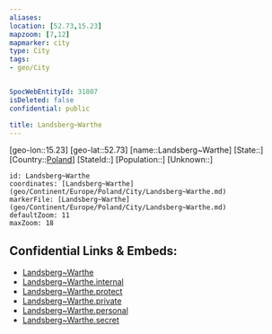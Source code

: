 ```yaml
---
aliases: 
location: [52.73,15.23]
mapzoom: [7,12] 
mapmarker: city 
type: City
tags:
- geo/City


SpocWebEntityId: 31807
isDeleted: false
confidential: public

title: Landsberg~Warthe
---
```

[geo-lon::15.23]
[geo-lat::52.73]
[name::Landsberg~Warthe]
[State::]
[Country::[Poland](geo/Continent/Europe/Poland.md)]
[StateId::]
[Population::]
[Unknown::]


```leaflet
id: Landsberg~Warthe
coordinates: [Landsberg~Warthe](geo/Continent/Europe/Poland/City/Landsberg~Warthe.md)
markerFile: [Landsberg~Warthe](geo/Continent/Europe/Poland/City/Landsberg~Warthe.md)
defaultZoom: 11 
maxZoom: 18
```


## Confidential Links & Embeds: 
- [Landsberg~Warthe](../../../../../../_public/geo/Continent/Europe/Poland/City/Landsberg~Warthe.md) 
- [Landsberg~Warthe.internal](../../../../../../_internal/geo/Continent/Europe/Poland/City/Landsberg~Warthe.internal.md) 
- [Landsberg~Warthe.protect](../../../../../../_protect/geo/Continent/Europe/Poland/City/Landsberg~Warthe.protect.md) 
- [Landsberg~Warthe.private](../../../../../../_private/geo/Continent/Europe/Poland/City/Landsberg~Warthe.private.md) 
- [Landsberg~Warthe.personal](../../../../../../_personal/geo/Continent/Europe/Poland/City/Landsberg~Warthe.personal.md) 
- [Landsberg~Warthe.secret](../../../../../../_secret/geo/Continent/Europe/Poland/City/Landsberg~Warthe.secret.md) 
